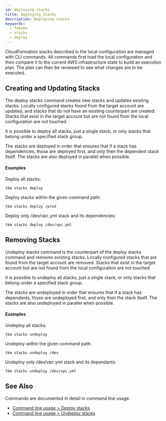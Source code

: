 ```yaml
---
id: deploying-stacks
title: Deploying Stacks
description: Deploying stacks
keywords:
  - Takomo
  - stacks
  - deploy
---
```


CloudFormation stacks described in the local configuration are managed with CLI commands. All commands first load the local configuration and then compare it to the current AWS infrastructure state to build an execution plan. The plan can then be reviewed to see what changes are to be executed.

## Creating and Updating Stacks

The deploy stacks command creates new stacks and updates existing stacks. Locally configured stacks found from the target account are updated, and stacks that do not have an existing counterpart are created. Stacks that exist in the target account but are not found from the local configuration are not touched.

It is possible to deploy all stacks, just a single stack, or only stacks that belong under a specified stack group.

The stacks are deployed in order that ensures that if a stack has dependencies, those are deployed first, and only then the dependent stack itself. The stacks are also deployed in parallel when possible.

#### Examples

Deploy all stacks:

```
tkm stacks deploy
```

Deploy stacks within the given command path:

```
tkm stacks deploy /prod
```

Deploy only /dev/vpc.yml stack and its dependencies:

```
tkm stacks deploy /dev/vpc.yml
```

## Removing Stacks

Undeploy stacks command is the counterpart of the deploy stacks command and removes existing stacks. Locally configured stacks that are found from the target account are removed. Stacks that exist in the target account but are not found from the local configuration are not touched.

It is possible to undeploy all stacks, just a single stack, or only stacks that belong under a specified stack group.

The stacks are undeployed in order that ensures that if a stack has dependents, those are undeployed first, and only then the stack itself. The stacks are also undeployed in parallel when possible.

#### Examples

Undeploy all stacks:

```
tkm stacks undeploy
```

Undeploy within the given command path:

```
tkm stacks undeploy /dev
```

Undeploy only /dev/vpc.yml stack and its dependants:

```
tkm stacks undeploy /dev/vpc.yml
```

## See Also

Commands are documented in detail in command line usage.

- [Command line usage > Deploy stacks](/docs/command-line-usage/stacks#deploy-stacks)
- [Command line usage > Undeploy stacks](/docs/command-line-usage/stacks#undeploy-stacks)
